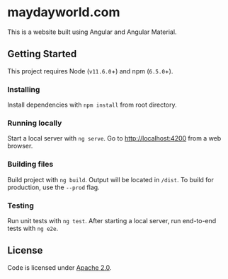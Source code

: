 # maydayworld.com

This is a website built using Angular and Angular Material.

## Getting Started
This project requires Node (`v11.6.0`+) and npm (`6.5.0`+).

### Installing
Install dependencies with `npm install` from root directory.

### Running locally
Start a local server with `ng serve`. Go to [http://localhost:4200](http://localhost:4200) from a web browser.

### Building files
Build project with `ng build`. Output will be located in `/dist`. To build for production, use the `--prod` flag.

### Testing
Run unit tests with `ng test`. After starting a local server, run end-to-end tests with `ng e2e`.

## License
Code is licensed under [Apache 2.0](/LICENSE).

